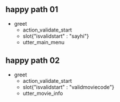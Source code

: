 ## happy path 01
* greet
  - action_validate_start
  - slot{"isvalidstart" : "sayhi"}
  - utter_main_menu

## happy path 02
* greet
	- action_validate_start
    - slot{"isvalidstart" : "validmoviecode"}
    - utter_movie_info
